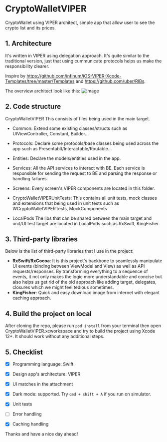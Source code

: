 # CryptoWalletVIPER
CryptoWallet using VIPER architect, simple app that allow user to see the crypto list and its prices.

## **1. Architecture**
It's written in VIPER using delegation approach. It's quite similar to the traditional version, just that using cummunicate protocols helps us make the responsibility clearer.

Inspire by https://github.com/infinum/iOS-VIPER-Xcode-Templates/tree/master/Templates and https://github.com/uber/RIBs.

The overview architect look like this:
![image](https://koenig-media.raywenderlich.com/uploads/2020/02/viper.png)

## **2. Code structure**

CryptoWalletVIPER
This consists of files being used in the main target.

- Common: Extend some existing classes/structs such as UIViewController, Constant, Builder...
- Protocols: Declare some protocols/base classes being used across the app such as Presentablt/Interactable/Routable...
- Entities: Declare the models/entities used in the app.
- Services: All the API services to interact with BE. Each service is responsible for sending the request to BE and parsing the response or handling failures.
- Screens: Every screen's VIPER components are located in this folder.

- CryptoWalletVIPERUnitTests: This contains all unit tests, mock classes and extensions that being used in unit tests such as WCryptoWalletVIPERTests, MockComponents

- LocalPods
The libs that can be shared between the main target and unit/UI test target are located in LocalPods such as RxSwift, KingFisher.

## **3. Third-party libraries**
Below is the list of third-party libraries that I use in the project:

- **RxSwift/RxCocoa**: It is this project's backbone to seamlessly manipulate UI events (binding between ViewModel and View) as well as API requests/responses. By transforming everything to a sequence of events, it not only makes the logic more understandable and concise but also helps us get rid of the old approach like adding target, delegates, closures which we might feel tedious sometimes.
- **KingFisher**: Quick and easy download image from internet with elegant caching approach.

## **4. Build the project on local**
After cloning the repo, please run `pod install` from your terminal then open CryptoWalletVIPER.xcworkspace and try to build the project using Xcode 12+. It should work without any additional steps.

## **5. Checklist**
- [x] Programming language: Swift

- [x] Design app's architecture: VIPER

- [x] UI matches in the attachment
 
- [x] Dark mode: supported. Try `cmd + shift + A` if you run on simulator.
 
- [x] Unit tests

- [ ] Error handling

- [x] Caching handling

Thanks and have a nice day ahead!
